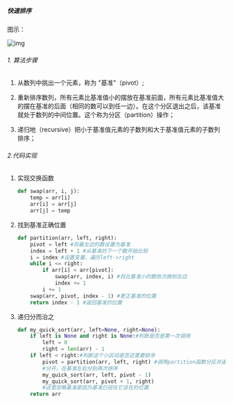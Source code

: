 ##### 快速排序

图示：

![img](https://www.runoob.com/wp-content/uploads/2019/03/quickSort.gif)

###### 1. 算法步骤

1. 从数列中挑出一个元素，称为 "基准"（pivot）;

2. 重新排序数列，所有元素比基准值小的摆放在基准前面，所有元素比基准值大的摆在基准的后面（相同的数可以到任一边）。在这个分区退出之后，该基准就处于数列的中间位置。这个称为分区（partition）操作；

3. 递归地（recursive）把小于基准值元素的子数列和大于基准值元素的子数列排序；

###### 2.代码实现

1. 实现交换函数

   ```python
   def swap(arr, i, j):
       temp = arr[i]
       arr[i] = arr[j]
       arr[j] = temp
   ```

2. 找到基准正确位置

   ```python
   def partition(arr, left, right):
       pivot = left #将最左边的数设置为基准
       index = left + 1 #从基准的下一个数开始比较
       i = index #设置变量，遍历left->right
       while i <= right:
           if arr[i] < arr[pivot]:
               swap(arr, index, i) #将比基准小的数依次换到左边
               index += 1 
           i += 1
       swap(arr, pivot, index - 1) #更正基准的位置
       return index - 1 #返回基准的位置
   ```

3. 递归分而治之

   ```python
   def my_quick_sort(arr, left=None, right=None):
       if left is None and right is None:#判断是否是第一次调用
           left = 0
           right = len(arr) - 1
       if left < right:#判断这个小区间是否还需要排序
           pivot = partition(arr, left, right) #调用partition函数分区并返回基准
           #分开，在基准左右分别再次排序
           my_quick_sort(arr, left, pivot - 1)
           my_quick_sort(arr, pivot + 1, right)
           #这里忽略基准是因为基准已经在它该在的位置
       return arr
   ```

   

